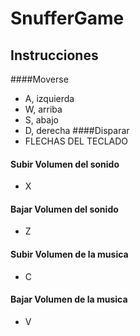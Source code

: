 # SnufferGame

## Instrucciones
####Moverse
- A, izquierda
- W, arriba
- S, abajo
- D, derecha
####Disparar
- FLECHAS DEL TECLADO
#### Subir Volumen del sonido
- X
#### Bajar Volumen del sonido
- Z
#### Subir Volumen de la musica
- C
#### Bajar Volumen de la musica
- V